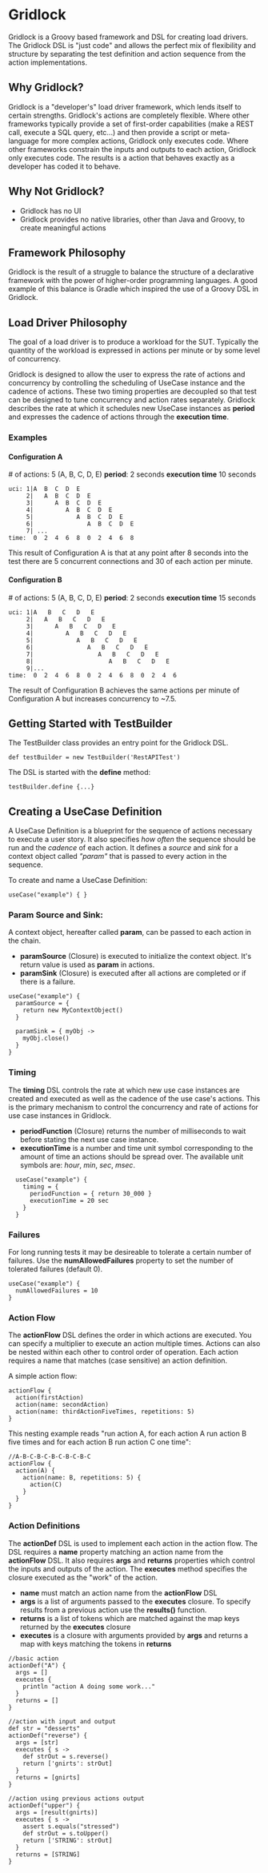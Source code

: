 # Gridlock  
Gridlock is a Groovy based framework and DSL for creating load drivers. The Gridlock DSL is "just code" and allows the perfect mix of flexibility and structure by separating the test definition and action sequence from the action implementations.

## Why Gridlock?
Gridlock is a "developer's" load driver framework, which lends itself to certain strengths. Gridlock's actions are completely flexible.  Where other frameworks typically provide a set of first-order capabilities (make a REST call, execute a SQL query, etc...) and then provide a script or meta-language for more complex actions, Gridlock only executes code.  Where other frameworks constrain the inputs and outputs to each action, Gridlock only executes code.  The results is a action that behaves exactly as a developer has coded it to behave.

## Why Not Gridlock?
- Gridlock has no UI
- Gridlock provides no native libraries, other than Java and Groovy, to create meaningful actions

## Framework Philosophy
Gridlock is the result of a struggle to balance the structure of a declarative framework with the power of higher-order programming languages. A good example of this balance is Gradle which inspired the use of a Groovy DSL in Gridlock.

## Load Driver Philosophy
The goal of a load driver is to produce a workload for the SUT.  Typically the quantity of the workload is expressed in actions per minute or by some level of concurrency.

Gridlock is designed to allow the user to express the rate of actions and concurrency by controlling the scheduling of UseCase instance and the cadence of actions.  These two timing properties are decoupled so that test can be designed to tune concurrency and action rates separately.  Gridlock describes the rate at which it schedules new UseCase instances as **period** and expresses the cadence of actions through the **execution time**.

### Examples

#### Configuration A
&#35; of actions: 5 (A, B, C, D, E)
**period**: 2 seconds
**execution time** 10 seconds

```
uci: 1|A  B  C  D  E
     2|   A  B  C  D  E
     3|      A  B  C  D  E
     4|         A  B  C  D  E
     5|            A  B  C  D  E
     6|               A  B  C  D  E
     7| ...
time:  0  2  4  6  8  0  2  4  6  8
```
This result of Configuration A is that at any point after 8 seconds into the test there are 5 concurrent connections and 30 of each action per minute.

#### Configuration B
&#35; of actions: 5 (A, B, C, D, E)
**period**: 2 seconds
**execution time** 15 seconds

```
uci: 1|A   B   C   D   E     
     2|   A   B   C   D   E
     3|      A   B   C   D   E
     4|         A   B   C   D   E
     5|            A   B   C   D   E
     6|               A   B   C   D   E
     7|                  A   B   C   D   E
     8|                     A   B   C   D   E
     9|...
time:  0  2  4  6  8  0  2  4  6  8  0  2  4  6
```
The result of Configuration B achieves the same actions per minute of Configuration A but increases concurrency to ~7.5.

## Getting Started with TestBuilder
The TestBuilder class provides an entry point for the Gridlock DSL.

```
def testBuilder = new TestBuilder('RestAPITest')
```

The DSL is started with the **define** method:

```
testBuilder.define {...}
```

## Creating a UseCase Definition
A UseCase Definition is a blueprint for the sequence of actions necessary to execute a user story.  It also specifies *how often* the sequence should be run and the *cadence* of each action. It defines a *source* and *sink* for a context object called *"param"* that is passed to every action in the sequence.

To create and name a UseCase Definition:

```
useCase("example") { }
```

### Param Source and Sink:
A context object, hereafter called **param**, can be passed to each action in the chain.  
- **paramSource** (Closure) is executed to initialize the context object.  It's return value is used as **param** in actions.
- **paramSink** (Closure) is executed after all actions are completed or if there is a failure.

```
useCase("example") {
  paramSource = {
    return new MyContextObject()
  }

  paramSink = { myObj ->
    myObj.close()
  }
}
```

### Timing
The **timing** DSL controls the rate at which new use case instances are created and executed as well as the cadence of the use case's actions.  This is the primary mechanism to control the concurrency and rate of actions for use case instances in Gridlock.

- **periodFunction** (Closure<Long>) returns the number of milliseconds to wait before stating the next use case instance.
- **executionTime** is a number and time unit symbol corresponding to the amount of time an actions should be spread over.  The available unit symbols are: *hour*, *min*, *sec*, *msec*.

```
  useCase("example") {
    timing = {
      periodFunction = { return 30_000 }
      executionTime = 20 sec
    }    
  }
```

### Failures
For long running tests it may be desireable to tolerate a certain number of failures.  Use the **numAllowedFailures** property to set the number of tolerated failures (default 0).

```
useCase("example") {
  numAllowedFailures = 10
}
```

### Action Flow
The **actionFlow** DSL defines the order in which actions are executed.  You can specify a multiplier to execute an action multiple times.  Actions can also be nested within each other to control order of operation.  Each action requires a name that matches (case sensitive) an action definition.

A simple action flow:
```
actionFlow {
  action(firstAction)
  action(name: secondAction)
  action(name: thirdActionFiveTimes, repetitions: 5)
}
```

This nesting example reads "run action A, for each action A run action B five times and for each action B run action C one time":
```
//A-B-C-B-C-B-C-B-C-B-C
actionFlow {
  action(A) {
    action(name: B, repetitions: 5) {
      action(C)
    }
  }
}
```

### Action Definitions
The **actionDef** DSL is used to implement each action in the action flow.  The DSL requires a **name** property matching an action name from the **actionFlow** DSL.  It also requires **args** and **returns** properties which control the inputs and outputs of the action.  The **executes** method specifies the closure executed as the "work" of the action.

- **name** must match an action name from the **actionFlow** DSL
- **args** is a list of arguments passed to the **executes** closure.  To specify results from a previous action use the **results()** function.
- **returns** is a list of tokens which are matched against the map keys returned by the **executes** closure
- **executes** is a closure with arguments provided by **args** and returns a map with keys matching the tokens in **returns**

```
//basic action
actionDef("A") {
  args = []
  executes {
    println "action A doing some work..."
  }
  returns = []
}

//action with input and output
def str = "desserts"
actionDef("reverse") {
  args = [str]
  executes { s ->
    def strOut = s.reverse()
    return ['gnirts': strOut]
  }
  returns = [gnirts]
}

//action using previous actions output
actionDef("upper") {
  args = [result(gnirts)]
  executes { s -> 
    assert s.equals("stressed")
    def strOut = s.toUpper()
    return ['STRING': strOut]
  }
  returns = [STRING]
}
```